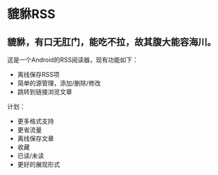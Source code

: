 # 貔貅RSS
貔貅，有口无肛门，能吃不拉，故其腹大能容海川。
--

这是一个Android的RSS阅读器，现有功能如下：
 - 离线保存RSS项
 - 简单的源管理，添加/删除/修改
 - 跳转到链接浏览文章
 
计划：
  - 更多格式支持
  - 更省流量
  - 离线保存文章
  - 收藏
  - 已读/未读
  - 更好的展现形式
